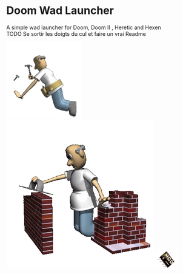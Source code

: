 # Doom Wad Launcher
A simple wad launcher for Doom, Doom II , Heretic and Hexen<br>
TODO Se sortir les doigts du cul et faire un vrai Readme

<img src="./extra/WIP1.gif">
<img src="./extra/WIP2.gif">
<img src="./extra/WIP3.gif">
